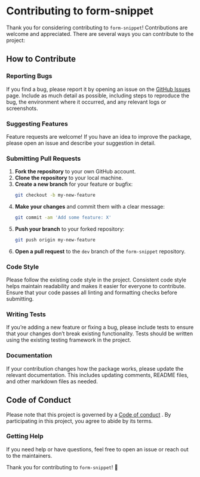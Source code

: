 # Contributing to form-snippet

Thank you for considering contributing to `form-snippet`! Contributions are welcome and appreciated. There are several ways you can contribute to the project:

## How to Contribute

### Reporting Bugs

If you find a bug, please report it by opening an issue on the [GitHub Issues](https://github.com/git21221/form-snippet/issues) page. Include as much detail as possible, including steps to reproduce the bug, the environment where it occurred, and any relevant logs or screenshots.

### Suggesting Features

Feature requests are welcome! If you have an idea to improve the package, please open an issue and describe your suggestion in detail.

### Submitting Pull Requests

1. **Fork the repository** to your own GitHub account.
2. **Clone the repository** to your local machine.
3. **Create a new branch** for your feature or bugfix:
   ```bash
   git checkout -b my-new-feature
4. **Make your changes** and commit them with a clear message:
    ```bash
    git commit -am 'Add some feature: X'
5. **Push your branch** to your forked repository:
    ```bash
    git push origin my-new-feature
6. **Open a pull request** to the `dev` branch of the `form-snippet` repository.

### Code Style
Please follow the existing code style in the project. Consistent code style helps maintain readability and makes it easier for everyone to contribute. Ensure that your code passes all linting and formatting checks before submitting.

### Writing Tests
If you’re adding a new feature or fixing a bug, please include tests to ensure that your changes don’t break existing functionality. Tests should be written using the existing testing framework in the project.

### Documentation
If your contribution changes how the package works, please update the relevant documentation. This includes updating comments, README files, and other markdown files as needed.

## Code of Conduct
Please note that this project is governed by a [Code of conduct](./CODE_OF_CONDUCT.md) . By participating in this project, you agree to abide by its terms.

### Getting Help
If you need help or have questions, feel free to open an issue or reach out to the maintainers.

Thank you for contributing to `form-snippet`! 🎉